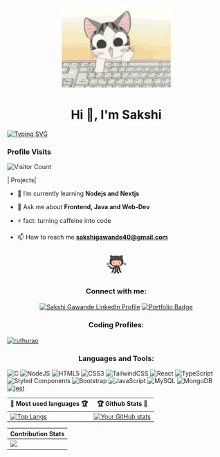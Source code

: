 <h1 align="center"> <a href="#"><img width="50%" height="auto" src="https://raw.githubusercontent.com/SakshiUppoor/SakshiUppoor/main/cat.gif" height="175px"/></a></h1>

<h1 align="center">Hi 👋, I'm Sakshi </h1>

  
[![Typing SVG](https://readme-typing-svg.herokuapp.com?font=monospace&color=%36BCF7FF&vCenter=true&lines=A+Passionate+Software+Engineer;Tech+Enthusiast;Opensource+Contributor)](https://git.io/typing-svg)

<h3>Profile Visits</h3>

![Visitor Count](https://profile-counter.glitch.me/Sakshiss-cell/count.svg)

|  Projects|


- 🌱 I’m currently learning **Nodejs and Nextjs**

- 💬 Ask me about **Frontend, Java and Web-Dev**

- ⚡ fact: turning caffeine into code 

- 📫 How to reach me **sakshigawande40@gmail.com**

<h3 align="center"><img width="10%" height="auto" src="https://raw.githubusercontent.com/iCharlesZ/FigureBed/master/img/octocat.gif"/></h3>
<h3 align="center" > Connect with me: </h3>
<p align="center">
<a href="https://www.linkedin.com/in/sakshi-gawande/" target="_blank"><img align="center" src="https://img.shields.io/badge/Sakshi Gawande-0077B5?style=for-the-badge&logo=linkedin&logoColor=white" alt="Sakshi Gawande LinkedIn Profile" /></a> 
<a href="https://lucky-squirrel-35df42.netlify.app" target="_blank"><img align="center" src="https://img.shields.io/badge/Portfolio-Visit-9cf?style=for-the-badge&logo=appveyor" alt="Portfolio Badge" /></a>

</p>


<h3 align="center">Coding Profiles:</h3>
<p align="center">

<a href="https://leetcode.com/route2/" target="blank"><img align="center" src="https://img.shields.io/badge/ruthurao-000000?style=for-the-badge&logo=LeetCode&logoColor=#d16c06" alt="ruthurao"/></a>
</p>

<h3 align="center">Languages and Tools:</h3>

  ![C](https://img.shields.io/badge/c-%2300599C.svg?style=for-the-badge&logo=c&logoColor=white)
  ![NodeJS](https://img.shields.io/badge/node.js-6DA55F?style=for-the-badge&logo=node.js&logoColor=white)
  ![HTML5](https://img.shields.io/badge/html5-%23E34F26.svg?style=for-the-badge&logo=html5&logoColor=white)
  ![CSS3](https://img.shields.io/badge/css3-%231572B6.svg?style=for-the-badge&logo=css3&logoColor=white)
  ![TailwindCSS](https://img.shields.io/badge/Tailwind_CSS-38B2AC?style=for-the-badge&logo=tailwind-css&logoColor=white)
  ![React](https://img.shields.io/badge/react-%2320232a.svg?style=for-the-badge&logo=react&logoColor=%2361DAFB)
  ![TypeScript](https://img.shields.io/badge/typescript-%23007ACC.svg?style=for-the-badge&logo=typescript&logoColor=white)
  ![Styled Components](https://img.shields.io/badge/styled--components-DB7093?style=for-the-badge&logo=styled-components&logoColor=white)
  ![Bootstrap](https://img.shields.io/badge/bootstrap-%23563D7C.svg?style=for-the-badge&logo=bootstrap&logoColor=white)
  ![JavaScript](https://img.shields.io/badge/JavaScript-%6DA55F?style=for-the-badge&logo=javascript&logoColor=white)
  ![MySQL](https://img.shields.io/badge/mysql-%2300f.svg?style=for-the-badge&logo=mysql&logoColor=white)
  ![MongoDB](https://img.shields.io/badge/MongoDB-%234ea94b.svg?style=for-the-badge&logo=mongodb&logoColor=white)
  [![jest](https://jestjs.io/img/jest-badge.svg)](https://github.com/facebook/jest)

<!--![](./profile-3d-contrib/profile-night-view.svg)-->

|🎯 Most used languages 🏆| 🏆 Github Stats 🔭|
|----------------------------------|----------------------------|
|[![Top Langs](https://github-readme-stats.vercel.app/api/top-langs/?username=Sakshiss-cell&theme=midnight-purple&layout=compact&hide=css,html)](https://github.com/anuraghazra/github-readme-stats) | [![Your GitHub stats](https://github-readme-stats.vercel.app/api?username=Sakshiss-cell&show_icons=true&theme=midnight-purple&hide_title=true)](https://github.com/Sakshiss-cell)|

|  Contribution Stats  |
|----------------------|
| ![](./profile-3d-contrib/profile-night-view.svg) |
